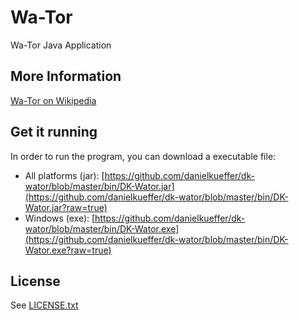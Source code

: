 # Wa-Tor

Wa-Tor Java Application

## More Information

[Wa-Tor on Wikipedia](http://en.wikipedia.org/wiki/Wator)

## Get it running

In order to run the program, you can download a executable file:

- All platforms (jar): [https://github.com/danielkueffer/dk-wator/blob/master/bin/DK-Wator.jar](https://github.com/danielkueffer/dk-wator/blob/master/bin/DK-Wator.jar?raw=true)
- Windows (exe): [https://github.com/danielkueffer/dk-wator/blob/master/bin/DK-Wator.exe](https://github.com/danielkueffer/dk-wator/blob/master/bin/DK-Wator.exe?raw=true)

## License

See [LICENSE.txt](https://github.com/danielkueffer/dk-wator/blob/master/LICENSE.txt)